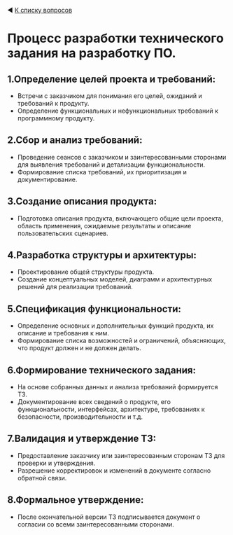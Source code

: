 ◀ [К списку вопросов](../README.md)

# Процесс разработки технического задания на разработку ПО.

## 1.Определение целей проекта и требований:

* Встречи с заказчиком для понимания его целей, ожиданий и требований к продукту.
* Определение функциональных и нефункциональных требований к программному продукту.

## 2.Сбор и анализ требований:

* Проведение сеансов с заказчиком и заинтересованными сторонами для выявления требований и детализации функциональности.
* Формирование списка требований, их приоритизация и документирование.

## 3.Создание описания продукта:

* Подготовка описания продукта, включающего общие цели проекта, область применения, ожидаемые результаты и описание пользовательских сценариев.

## 4.Разработка структуры и архитектуры:

* Проектирование общей структуры продукта.
* Создание концептуальных моделей, диаграмм и архитектурных решений для реализации требований.

## 5.Спецификация функциональности:

* Определение основных и дополнительных функций продукта, их описание и требования к ним.
* Формирование списка возможностей и ограничений, объясняющих, что продукт должен и не должен делать.


## 6.Формирование технического задания:

* На основе собранных данных и анализа требований формируется ТЗ.
* Документирование всех сведений о продукте, его функциональности, интерфейсах, архитектуре, требованиях к безопасности, производительности и т.д.


## 7.Валидация и утверждение ТЗ:

* Предоставление заказчику или заинтересованным сторонам ТЗ для проверки и утверждения.
* Разрешение корректировок и изменений в документе согласно обратной связи.


## 8.Формальное утверждение:

* После окончательной версии ТЗ подписывается документ о согласии со всеми заинтересованными сторонами.